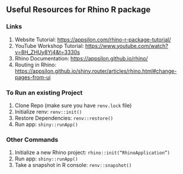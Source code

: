 ## Useful Resources for Rhino R package

### Links
1. Website Tutorial: https://appsilon.com/rhino-r-package-tutorial/
2. YouTube Workshop Tutorial: https://www.youtube.com/watch?v=8H_ZHUy8Yj4&t=3330s
3. Rhino Documentation: https://appsilon.github.io/rhino/
4. Routing in Rhino: https://appsilon.github.io/shiny.router/articles/rhino.html#change-pages-from-ui

### To Run an existing Project 
1. Clone Repo (make sure you have `renv.lock` file)
2. Initialize renv: ```renv::init()```
3. Restore Dependencies: ```renv::restore()```
4. Run app: ```shiny::runApp()```

### Other Commands
1. Initialize a new Rhino project: ```rhino::init(“RhinoApplication”)```
2. Run app: ```shiny::runApp()```
3. Take a snapshot in R console: ```renv::snapshot()```
